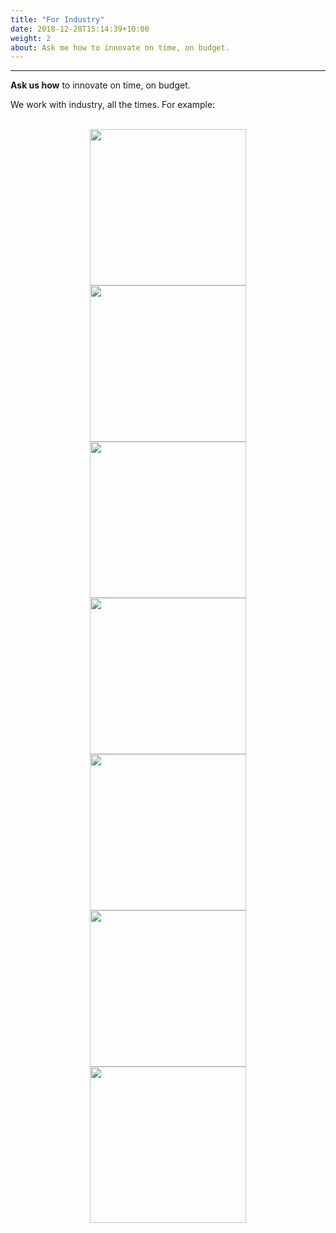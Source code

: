 ```yaml
---
title: "For Industry"
date: 2018-12-28T15:14:39+10:00
weight: 2
about: Ask me how to innovate on time, on budget.
---
```

<div id="For Industry" class="w3-container city" style="display: block;">
<hr>
 <b>Ask us how</b>
 to innovate on time, on budget.

<p>We work with industry, all the times. 
 For example:

<center>
<br><img width="250px" src="https://ncsu.software/images/logo/msoft.png">
<br><img width="250px" src="https://ncsu.software/images/logo/google.png">
<br><img width="250px" src="https://ncsu.software/images/logo/ibm.png">
<br><img width="250px" src="https://ncsu.software/images/logo/nasa.png">
<br><img width="250px" src="https://ncsu.software/images/logo/lexisnexis.png">
<br><img width="250px" src="https://ncsu.software/images/logo/csiro.jpeg">
<br><img width="250px" src="https://ncsu.software/images/logo/grammatech.png">
</center>
